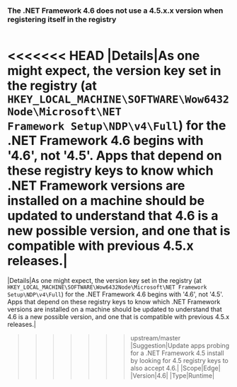 ### The .NET Framework 4.6 does not use a 4.5.x.x version when registering itself in the registry

|   |   |
|---|---|
<<<<<<< HEAD
|Details|As one might expect, the version key set in the registry (at <code>HKEY_LOCAL_MACHINE\SOFTWARE\Wow6432Node\Microsoft\NET Framework Setup\NDP\v4\Full</code>) for the .NET Framework 4.6 begins with &#39;4.6&#39;, not &#39;4.5&#39;. Apps that depend on these registry keys to know which .NET Framework versions are installed on a machine should be updated to understand that 4.6 is a new possible version, and one that is compatible with previous 4.5.x releases.|
=======
|Details|As one might expect, the version key set in the registry (at <code>HKEY_LOCAL_MACHINE\SOFTWARE\Wow6432Node\Microsoft\NET Framework Setup\NDP\v4\Full</code>) for the .NET Framework 4.6 begins with '4.6', not '4.5'. Apps that depend on these registry keys to know which .NET Framework versions are installed on a machine should be updated to understand that 4.6 is a new possible version, and one that is compatible with previous 4.5.x releases.|
>>>>>>> upstream/master
|Suggestion|Update apps probing for a .NET Framework 4.5 install by looking for 4.5 registry keys to also accept 4.6.|
|Scope|Edge|
|Version|4.6|
|Type|Runtime|

